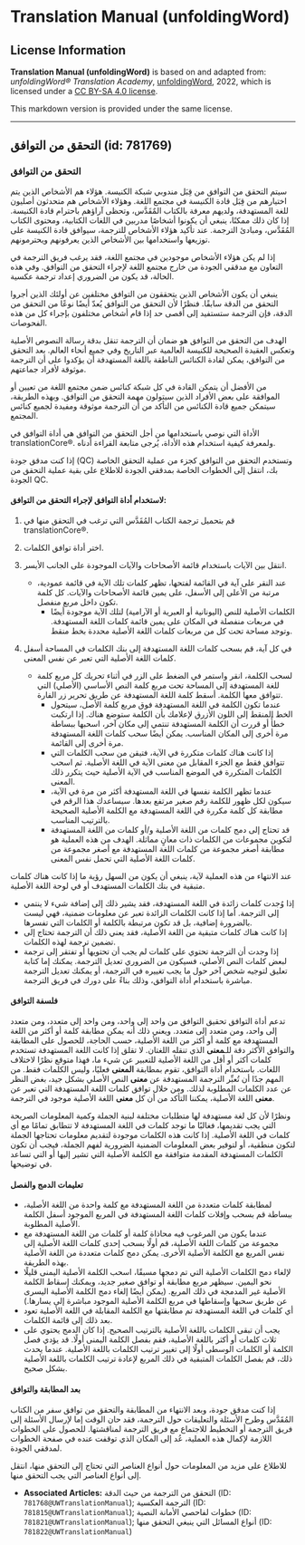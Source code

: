 # Translation Manual (unfoldingWord)

## License Information

**Translation Manual (unfoldingWord)** is based on and adapted from: _unfoldingWord® Translation Academy_, [unfoldingWord](https://unfoldingword.org/utw), 2022, which is licensed under a [CC BY-SA 4.0 license](https://creativecommons.org/licenses/by-sa/4.0/legalcode.en).

This markdown version is provided under the same license.



--------------------------------

## التحقق من التوافق (id: 781769)

### التحقق من التوافق

سيتم التحقق من التوافق من قِبَل مندوبي شبكة الكنيسة. هؤلاء هم الأشخاص الذين يتم اختيارهم من قِبَل قادة الكنيسة في مجتمع اللغة. وهؤلاء الأشخاص هم متحدثون أصليون للغة المستهدفة، ولديهم معرفة بالكتاب المٌقَدَّس، وتحظى آراؤهم باحترام قادة الكنيسة. إذا كان ذلك ممكنًا، ينبغي أن يكونوا أشخاصًا مدربين في اللغات الكتابية، ومحتوى الكتاب المُقَدَّس، ومبادئ الترجمة. عند تأكيد هؤلاء الأشخاص للترجمة، سيوافق قادة الكنيسة على توزيعها واستخدامها بين الأشخاص الذين يعرفونهم ويحترمونهم.

إذا لم يكن هؤلاء الأشخاص موجودين في مجتمع اللغة، فقد يرغب فريق الترجمة في التعاون مع مدققي الجودة من خارج مجتمع اللغة لإجراء التحقق من التوافق. وفي هذه الحالة، قد يكون من الضروري إعداد ترجمة عكسية.

ينبغي أن يكون الأشخاص الذين يتحققون من التوافق مختلفين عن أولئك الذين أجروا التحقق من الدقة سابقًا. فنظرًا لأن التحقق من التوافق يُعدّ أيضًا نوعًا من التحقق من الدقة، فإن الترجمة ستستفيد إلى أقصى حد إذا قام أشخاص مختلفون بإجراء كل من هذه الفحوصات.

الهدف من التحقق من التوافق هو ضمان أن الترجمة تنقل بدقة رسالة النصوص الأصلية وتعكس العقيدة الصحيحة للكنيسة العالمية عبر التاريخ وفي جميع أنحاء العالم. بعد التحقق من التوافق، يمكن لقادة الكنائس الناطقة باللغة المستهدفة أن يؤكدوا على أن الترجمة موثوقة لأفراد جماعتهم.

من الأفضل أن يتمكن القادة في كل شبكة كنائس ضمن مجتمع اللغة من تعيين أو الموافقة على بعض الأفراد الذين سيتولون مهمة التحقق من التوافق. وبهذه الطريقة، سيتمكن جميع قادة الكنائس من التأكد من أن الترجمة موثوقة ومفيدة لجميع كنائس المجتمع.

الأداة التي نوصي باستخدامها من أجل التحقق من التوافق هي أداة التوافق في translationCore®. ولمعرفة كيفية استخدام هذه الأداة، يُرجى متابعة القراءة أدناه.

إذا كنت مدقق جودة (QC) وتستخدم التحقق من التوافق كجزء من عملية التحقق الخاصة بك، انتقل إلى الخطوات الخاصة بمدققي الجودة للاطلاع على بقية عملية التحقق من الجودة QC.

#### لاستخدام أداة التوافق لإجراء التحقق من التوافق:

1. قم بتحميل ترجمة الكتاب المُقَدَّس التي ترغب في التحقق منها في translationCore®.
2. اختر أداة توافق الكلمات.
3. انتقل بين الآيات باستخدام قائمة الأصحاحات والآيات الموجودة على الجانب الأيسر.

    * عند النقر على آية في القائمة لفتحها، تظهر كلمات تلك الآية في قائمة عمودية، مرتبة من الأعلى إلى الأسفل، على يمين قائمة الأصحاحات والآيات. كل كلمة تكون داخل مربع منفصل.
        * الكلمات الأصلية للنص (اليونانية أو العبرية أو الآرامية) لتلك الآية موجودة أيضًا في مربعات منفصلة في المكان على يمين قائمة كلمات اللغة المستهدفة. وتوجد مساحة تحت كل من مربعات كلمات اللغة الأصلية محددة بخط منقط.
4. في كل آية، قم بسحب كلمات اللغة المستهدفة إلى بنك الكلمات في المساحة أسفل كلمات اللغة الأصلية التي تعبر عن نفس المعنى.

    * لسحب الكلمة، انقر واستمر في الضغط على الزر في أثناء تحريك كل مربع كلمة للغة المستهدفة إلى المساحة تحت مربع كلمة النص الأساسي (الأصلي) التي تتوافق معها الكلمة. أسقط كلمة اللغة المستهدفة عن طريق تحرير زر الفارة.
        * عندما تكون الكلمة في اللغة المستهدفة فوق مربع كلمة الأصل، سيتحول الخط المنقط إلى اللون الأزرق لإعلامك بأن الكلمة ستوضع هناك. إذا ارتكبت خطأً أو قررت أن الكلمة المستهدفة تنتمي إلى مكان آخر، اسحبها ببساطة مرة أخرى إلى المكان المناسب. يمكن أيضًا سحب كلمات اللغة المستهدفة مرة أخرى إلى القائمة.
        * إذا كانت هناك كلمات متكررة في الآية، فتيقن من سحب الكلمات التي تتوافق فقط مع الجزء المقابل من معنى الآية في اللغة الأصلية. ثم اسحب الكلمات المتكررة في الموضع المناسب في الآية الأصلية حيث يتكرر ذلك المعنى.
        * عندما تظهر الكلمة نفسها في اللغة المستهدفة أكثر من مرة في الآية، سيكون لكل ظهور للكلمة رقم صغير مرتفع بعدها. سيساعدك هذا الرقم في مطابقة كل كلمة مكررة في اللغة المستهدفة مع الكلمة الأصلية الصحيحة بالترتيب المناسب.
        * قد تحتاج إلى دمج كلمات من اللغة الأصلية و/أو كلمات من اللغة المستهدفة لتكوين مجموعات من الكلمات ذات معانٍ مماثلة. الهدف من هذه العملية هو مطابقة أصغر مجموعة من كلمات اللغة المستهدفة مع أصغر مجموعة من كلمات اللغة الأصلية التي تحمل نفس المعنى.

عند الانتهاء من هذه العملية لآية، ينبغي أن يكون من السهل رؤية ما إذا كانت هناك كلمات متبقية في بنك الكلمات المستهدف أو في لوحة اللغة الأصلية.

* إذا وُجدت كلمات زائدة في اللغة المستهدفة، فقد يشير ذلك إلى إضافة شيء لا ينتمي إلى الترجمة. أما إذا كانت الكلمات الزائدة تعبر عن معلومات ضمنية، فهي ليست بالضرورة إضافية، بل قد تكون مرتبطة بالكلمة أو الكلمات التي تفسرها.
* إذا كانت هناك كلمات متبقية من اللغة الأصلية، فقد يعني ذلك أن الترجمة تحتاج إلى تضمين ترجمة لهذه الكلمات.
* إذا وجدت أن الترجمة تحتوي على كلمات لم يجب أن تحتويها أو تفتقر إلى ترجمة لبعض كلمات النص الأصلي، فسيكون من الضروري تعديل الترجمة. يمكنك إما كتابة تعليق لتوجيه شخص آخر حول ما يجب تغييره في الترجمة، أو يمكنك تعديل الترجمة مباشرة باستخدام أداة التوافق، وذلك بناءً على دورك في فريق الترجمة.

#### فلسفة التوافق

تدعم أداة التوافق تحقيق التوافق من واحد إلى واحد، ومن واحد إلى متعدد، ومن متعدد إلى واحد، ومن متعدد إلى متعدد. ويعني ذلك أنه يمكن مطابقة كلمة أو أكثر من اللغة المستهدفة مع كلمة أو أكثر من اللغة الأصلية، حسب الحاجة، للحصول على المطابقة والتوافق الأكثر دقة للـ**معنى** الذي تنقله اللغتان. لا تقلق إذا كانت اللغة المستهدفة تستخدم كلمات أكثر أو أقل من اللغة الأصلية للتعبير عن شيء ما، فهذا متوقع نظرًا لاختلاف اللغات. باستخدام أداة التوافق، تقوم بمطابقة **المعنى** فعليًا، وليس الكلمات فقط. من المهم جدًا أن تُعبِّر الترجمة المستهدفة عن **معنى** النص الأصلي بشكل جيد، بغض النظر عن عدد الكلمات المطلوبة لذلك. ومن خلال توافق كلمات اللغة المستهدفة التي تعبر عن **معنى** اللغة الأصلية، يمكننا التأكد من أن كل **معنى** اللغة الأصلية موجود في الترجمة.

ونظرًا لأن كل لغة مستهدفة لها متطلبات مختلفة لبنية الجملة وكمية المعلومات الصريحة التي يجب تقديمها، فغالبًا ما توجد كلمات في اللغة المستهدفة لا تتطابق تمامًا مع أي كلمات في اللغة الأصلية. إذا كانت هذه الكلمات موجودة لتقديم معلومات تحتاجها الجملة لتكون منطقية، أو لتوفير بعض المعلومات الضمنية الضرورية لفهم الجملة، فيجب أن تكون الكلمات المستهدفة المقدمة متوافقة مع الكلمة الأصلية التي تشير إليها أو التي تساعد في توضيحها.

#### تعليمات الدمج والفصل

* لمطابقة كلمات متعددة من اللغة المستهدفة مع كلمة واحدة من اللغة الأصلية، ببساطة قم بسحب وإفلات كلمات اللغة المستهدفة في المربع الموجود أسفل الكلمة الأصلية المطلوبة.
* عندما يكون من المرغوب فيه محاذاة كلمة أو كلمات من اللغة المستهدفة مع مجموعة من كلمات اللغة الأصلية، قم أولًا بسحب إحدى كلمات اللغة الأصلية إلى نفس المربع مع الكلمة الأصلية الأخرى. يمكن دمج كلمات متعددة من اللغة الأصلية بهذه الطريقة.
* لإلغاء دمج الكلمات الأصلية التي تم دمجها مسبقًا، اسحب الكلمة الأصلية اليمنى قليلًا نحو اليمين. سيظهر مربع مطابقة أو توافق صغير جديد، ويمكنك إسقاط الكلمة الأصلية غير المدمجة في ذلك المربع. (يمكن أيضًا إلغاء دمج الكلمة الأصلية اليسرى عن طريق سحبها وإسقاطها في مربع الكلمة الأصلية الموجود مباشرة إلى يسارها.)
* أي كلمات في اللغة المستهدفة تم مطابقتها مع الكلمة المقابلة في اللغة الأصلية تعود بعد ذلك إلى قائمة الكلمات.
* يجب أن تبقى الكلمات باللغة الأصلية بالترتيب الصحيح. إذا كان الدمج يحتوي على ثلاث كلمات أو أكثر باللغة الأصلية، فقم بفصل الكلمة اليمنى أولًا. قد يؤدي فصل الكلمة أو الكلمات الوسطى أولًا إلى تغيير ترتيب الكلمات باللغة الأصلية. عندما يحدث ذلك، قم بفصل الكلمات المتبقية في ذلك المربع لإعادة ترتيب الكلمات باللغة الأصلية بشكل صحيح.

#### بعد المطابقة والتوافق

إذا كنت مدقق جودة، وبعد الانتهاء من المطابقة والتحقق من توافق سفر من الكتاب المُقَدَّس وطرح الأسئلة والتعليقات حول الترجمة، فقد حان الوقت إما لإرسال الأسئلة إلى فريق الترجمة أو التخطيط للاجتماع مع فريق الترجمة لمناقشتها. للحصول على الخطوات اللازمة لإكمال هذه العملية، عُد إلى المكان الذي توقفت عنده في صفحة الخطوات لمدققي الجودة.

للاطلاع على مزيد من المعلومات حول أنواع العناصر التي تحتاج إلى التحقق منها، انتقل إلى أنواع العناصر التي يجب التحقق منها.

* **Associated Articles:** التحقق من الترجمة من حيث الدقة (ID: `781768@UWTranslationManual`); الترجمة العكسية (ID: `781815@UWTranslationManual`); خطوات لفاحصي الأمانة النصية (ID: `781821@UWTranslationManual`); أنواع المسائل التي ينبغي التحقق منها (ID: `781822@UWTranslationManual`)

